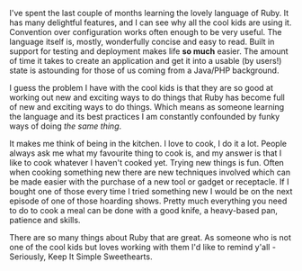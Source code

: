 I've spent the last couple of months learning the lovely language of Ruby. It has many delightful features, and I can see why all the cool kids are using it. Convention over configuration works often enough to be very useful. The language itself is, mostly, wonderfully concise and easy to read. Built in support for testing and deployment makes life **so much** easier. The amount of time it takes to create an application and get it into a usable (by users!) state is astounding for those of us coming from a Java/PHP background.

I guess the problem I have with the cool kids is that they are so good at working out new and exciting ways to do things that Ruby has become full of new and exciting ways to do things. Which means as someone learning the language and its best practices I am constantly confounded by funky ways of doing *the same thing*.

It makes me think of being in the kitchen. I love to cook, I do it a lot. People always ask me what my favourite thing to cook is, and my answer is that I like to cook whatever I haven't cooked yet. Trying new things is fun. Often when cooking something new there are new techniques involved which can be made easier with the purchase of a new tool or gadget or receptacle. If I bought one of those every time I tried something new I would be on the next episode of one of those hoarding shows. Pretty much everything you need to do to cook a meal can be done with a good knife, a heavy-based pan, patience and skills.

There are so many things about Ruby that are great. As someone who is not one of the cool kids but loves working with them I'd like to remind y'all - Seriously, Keep It Simple Sweethearts.
